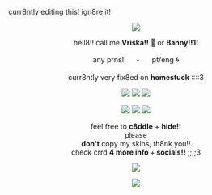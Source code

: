 
curr8ntly editing this! ign8re it!

<p align="center">
  <img src="https://dividers.crd.co/assets/images/gallery10/1f2408b3.gif?v=05d33f91">
</p>

<p align="center">  
 hell8!! call me <b>Vriska!!</b> 🐋 or <b>Banny!!1!</b>
<br><br>any prns!!⠀⠀-⠀⠀ pt/eng 🌀 
<br><br>curr8ntly very fix8ed on <b>homestuck</b> ::::3
</p>

  <p align="center">
  <img src="https://64.media.tumblr.com/d9a0177c4bfc4c176cc359af021ff80e/e6a335b366e9be5c-63/s100x200/e1300acf5af446c6a5cddc357dd0744b7119d402.gifv">
      <img src="https://64.media.tumblr.com/5628b420908d42f957d27921a0603c62/20f5f5e8d318df97-68/s100x200/c0e00a128f56eed3bfb9abadc0fe3401b25eca71.gifv">
      <img src="https://adriansblinkiecollection.neocities.org/stamps/e99.png">
</p>

  <p align="center">
  <img src="https://adriansblinkiecollection.neocities.org/v55.gif">
      <img src="https://64.media.tumblr.com/0dfad85f91a1e143d88435512f90b000/20f5f5e8d318df97-79/s250x400/7dadd6a26b89cc652b477abbfed2089f1e156b03.gifv">
      <img src="https://adriansblinkiecollection.neocities.org/e14.gif">
</p>

<p align="center">
feel free to <b>c8ddle</b> + <b>hide!!</b>
<br>please <br><b>don't</b> copy my skins, th8nk you!!
<br>check crrd <b>4 more info </b>+<b> socials!!</b> ;;;;3
</p>


  <p align="center">
  <img src="https://dividers.crd.co/assets/images/gallery10/4dc7da57.gif?v=05d33f91">
</p>

<p align="center">
  <img src="https://static.wikia.nocookie.net/mspaintadventures/images/8/81/Vriska_Serket.png/revision/latest/scale-to-width/360?cb=20131109202341">
</p>

